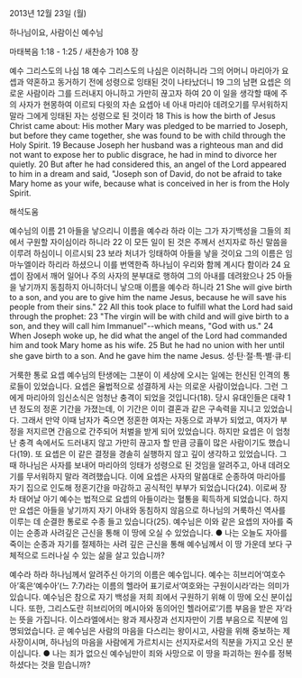 2013년 12월 23일 (월)

하나님이요, 사람이신 예수님



마태복음 1:18 - 1:25 / 새찬송가 108 장


예수 그리스도의 나심
18 예수 그리스도의 나심은 이러하니라 그의 어머니 마리아가 요셉과 약혼하고 동거하기 전에 성령으로 잉태된 것이 나타났더니 19 그의 남편 요셉은 의로운 사람이라 그를 드러내지 아니하고 가만히 끊고자 하여 20 이 일을 생각할 때에 주의 사자가 현몽하여 이르되 다윗의 자손 요셉아 네 아내 마리아 데려오기를 무서워하지 말라 그에게 잉태된 자는 성령으로 된 것이라
18 This is how the birth of Jesus Christ came about: His mother Mary was pledged to be married to Joseph, but before they came together, she was found to be with child through the Holy Spirit. 19 Because Joseph her husband was a righteous man and did not want to expose her to public disgrace, he had in mind to divorce her quietly. 20 But after he had considered this, an angel of the Lord appeared to him in a dream and said, "Joseph son of David, do not be afraid to take Mary home as your wife, because what is conceived in her is from the Holy Spirit.

해석도움





예수님의 이름
21 아들을 낳으리니 이름을 예수라 하라 이는 그가 자기백성을 그들의 죄에서 구원할 자이심이라 하니라 22 이 모든 일이 된 것은 주께서 선지자로 하신 말씀을 이루려 하심이니 이르시되 23 보라 처녀가 잉태하여 아들을 낳을 것이요 그의 이름은 임마누엘이라 하리라 하셨으니 이를 번역한즉 하나님이 우리와 함께 계시다 함이라 24 요셉이 잠에서 깨어 일어나 주의 사자의 분부대로 행하여 그의 아내를 데려왔으나 25 아들을 낳기까지 동침하지 아니하더니 낳으매 이름을 예수라 하니라
21 She will give birth to a son, and you are to give him the name Jesus, because he will save his people from their sins." 22 All this took place to fulfill what the Lord had said through the prophet: 23 "The virgin will be with child and will give birth to a son, and they will call him Immanuel"--which means, "God with us." 24 When Joseph woke up, he did what the angel of the Lord had commanded him and took Mary home as his wife. 25 But he had no union with her until she gave birth to a son. And he gave him the name Jesus.
성·탄·절·특·별·큐·티

거룩한 통로 요셉
예수님의 탄생에는 그분이 이 세상에 오시는 일에는 헌신된 인격의 통로들이 있었습니다. 요셉은 율법적으로 성결하게 사는 의로운 사람이었습니다. 그런 그에게 마리아의 임신소식은 엄청난 충격이 되었을 것입니다(18). 당시 유대인들은 대략 1년 정도의 정혼 기간을 가졌는데, 이 기간은 이미 결혼과 같은 구속력을 지니고 있었습니다. 그래서 만약 이때 남자가 죽으면 정혼한 여자는 자동으로 과부가 되었고, 여자가 부정을 저지르면 간음으로 간주되어 처벌을 받게 되어 있었습니다. 하지만 요셉은 이 엄청난 충격 속에서도 드러내지 않고 가만히 끊고자 할 만큼 긍휼이 많은 사람이기도 했습니다(19). 또 요셉은 이 같은 결정을 경솔히 실행하지 않고 깊이 생각하고 있었습니다. 그때 하나님은 사자를 보내어 마리아의 잉태가 성령으로 된 것임을 알려주고, 아내 데려오기를 무서워하지 말라 격려했습니다. 이에 요셉은 사자의 말씀대로 순종하여 마리아를 자기 집으로 인도해 정혼기간을 마감하고 공식적인 부부가 되었습니다(24). 이로써 장차 태어날 아기 예수는 법적으로 요셉의 아들이라는 혈통을 획득하게 되었습니다. 하지만 요셉은 아들을 낳기까지 자기 아내와 동침하지 않음으로 하나님의 거룩하신 역사를 이루는 데 순결한 통로로 수종 들고 있습니다(25). 예수님은 이와 같은 요셉의 자아를 죽이는 순종과 사려깊은 근신을 통해 이 땅에 오실 수 있었습니다.
● 나는 오늘도 자아를 죽이는 순종과 자기를 절제하는 사려 깊은 근신을 통해 예수님께서 이 땅 가운데 보다 구체적으로 드러나실 수 있는 삶을 살고 있습니까?

예수라 하라
하나님께서 알려주신 아기의 이름은 예수입니다. 예수는 히브리어‘여호수아’혹은‘예수아’(느 7:7)라는 이름의 헬라어 표기로서‘여호와는 구원이시라’라는 의미가 있습니다. 예수님은 참으로 자기 백성을 저희 죄에서 구원하기 위해 이 땅에 오신 분이십니다. 또한, 그리스도란 히브리어의 메시아와 동의어인 헬라어로‘기름 부음을 받은 자’라는 뜻을 가집니다. 이스라엘에서는 왕과 제사장과 선지자만이 기름 부음으로 직분에 임명되었습니다. 곧 예수님은 사람의 마음을 다스리는 왕이시고, 사람을 위해 중보하는 제사장이시며, 하나님의 마음을 사람에게 가르치시는 선지자로서의 직분을 가지고 오신 분이십니다.
● 나는 죄가 없으신 예수님만이 죄와 사망으로 이 땅을 파괴하는 원수를 정복하셨다는 것을 믿습니까?